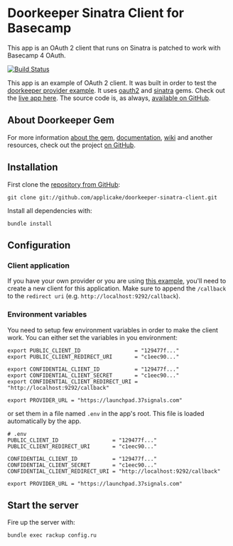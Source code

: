 # Doorkeeper Sinatra Client for Basecamp

This app is an OAuth 2 client that runs on Sinatra is patched to work with Basecamp 4 OAuth.

[![Build Status](https://semaphoreci.com/api/v1/doorkeeper-gem/doorkeeper-sinatra-client/branches/master/badge.svg)](https://semaphoreci.com/doorkeeper-gem/doorkeeper-sinatra-client)

This app is an example of OAuth 2 client. It was built in order to test the [doorkeeper provider example](http://doorkeeper-provider.herokuapp.com/). It uses [oauth2](https://github.com/intridea/oauth2) and [sinatra](http://www.sinatrarb.com/) gems. Check out the [live app here](http://doorkeeper-sinatra.herokuapp.com/). The source code is, as always, [available on GitHub](https://github.com/applicake/doorkeeper-sinatra-client).

## About Doorkeeper Gem

For more information [about the gem](https://github.com/applicake/doorkeeper), [documentation](https://github.com/applicake/doorkeeper#readme), [wiki](https://github.com/applicake/doorkeeper/wiki/_pages) and another resources, check out the project [on GitHub](https://github.com/applicake/doorkeeper).

## Installation

First clone the [repository from GitHub](https://github.com/applicake/doorkeeper-sinatra-client):

    git clone git://github.com/applicake/doorkeeper-sinatra-client.git

Install all dependencies with:

    bundle install

## Configuration

### Client application

If you have your own provider or you are using [this example](http://doorkeeper-provider.herokuapp.com/), you'll need to create a new client for this application. Make sure to append the `/callback` to the `redirect uri` (e.g. `http://localhost:9292/callback`).

### Environment variables

You need to setup few environment variables in order to make the client work. You can either set the variables in you environment:

    export PUBLIC_CLIENT_ID                 = "129477f..."
    export PUBLIC_CLIENT_REDIRECT_URI       = "c1eec90..."

    export CONFIDENTIAL_CLIENT_ID           = "129477f..."
    export CONFIDENTIAL_CLIENT_SECRET       = "c1eec90..."
    export CONFIDENTIAL_CLIENT_REDIRECT_URI = "http://localhost:9292/callback"

    export PROVIDER_URL = "https://launchpad.37signals.com"

or set them in a file named `.env` in the app's root. This file is loaded automatically by the app.

    # .env
    PUBLIC_CLIENT_ID                 = "129477f..."
    PUBLIC_CLIENT_REDIRECT_URI       = "c1eec90..."

    CONFIDENTIAL_CLIENT_ID           = "129477f..."
    CONFIDENTIAL_CLIENT_SECRET       = "c1eec90..."
    CONFIDENTIAL_CLIENT_REDIRECT_URI = "http://localhost:9292/callback"

    export PROVIDER_URL = "https://launchpad.37signals.com"

## Start the server

Fire up the server with:

    bundle exec rackup config.ru
